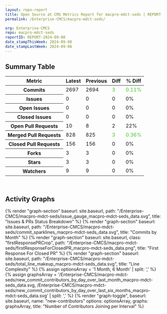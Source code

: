 ```yaml
---
layout: repo-report
title: Open Source at CMS Metrics Report for macpro-mdct-seds | REPORT-2024-09-08
permalink: /Enterprise-CMCS/macpro-mdct-seds/

org: Enterprise-CMCS
repo: macpro-mdct-seds
reportID: REPORT-2024-09-08
date_stampThisWeek: 2024-09-08
date_stampLastWeek: 2024-09-08
---
```

<div class="summary-table">
  <table class="usa-table usa-table--borderless">
    <h2> Summary Table </h2>
    <thead>
      <tr>
        <th scope="col">Metric</th>
        <th scope="col">Latest</th>
        <th scope="col">Previous</th>
        <th scope="col">Diff</th>
        <th scope="col">% Diff</th>
      </tr>
    </thead>
    <tbody>
      <tr>
        <th scope="row">Commits</th>
        <td>2697</td>
        <td>2694</td>
        <td style="color: #45c527" >3</td>
        <td style="color: #45c527" >0.11%</td>
      </tr>
      <tr>
        <th scope="row">Issues</th>
        <td>0</td>
        <td>0</td>
        <td style="" >0</td>
        <td style="" >0%</td>
      </tr>
      <tr>
        <th scope="row">Open Issues</th>
        <td>0</td>
        <td>0</td>
        <td style="" >0</td>
        <td style="" >0%</td>
      </tr>
      <tr>
        <th scope="row">Closed Issues</th>
        <td>0</td>
        <td>0</td>
        <td style="" >0</td>
        <td style="" >0%</td>
      </tr>
      <tr>
        <th scope="row">Open Pull Requests</th>
        <td>10</td>
        <td>8</td>
        <td style="" >2</td>
        <td style="" >22%</td>
      </tr>
      <tr>
        <th scope="row">Merged Pull Requests</th>
        <td>828</td>
        <td>825</td>
        <td style="color: #45c527" >3</td>
        <td style="color: #45c527" >0.36%</td>
      </tr>
      <tr>
        <th scope="row">Closed Pull Requests</th>
        <td>156</td>
        <td>156</td>
        <td style="" >0</td>
        <td style="" >0%</td>
      </tr>
      <tr>
        <th scope="row">Forks</th>
        <td>3</td>
        <td>3</td>
        <td style="" >0</td>
        <td style="" >0%</td>
      </tr>
      <tr>
        <th scope="row">Stars</th>
        <td>3</td>
        <td>3</td>
        <td style="" >0</td>
        <td style="" >0%</td>
      </tr>
      <tr>
        <th scope="row">Watchers</th>
        <td>9</td>
        <td>9</td>
        <td style="" >0</td>
        <td style="" >0%</td>
      </tr>
    </tbody>
  </table>
</div>
<div class="graph-container">
  <br>
  <h2>Activity Graphs</h2>
  <div class="all-graphs">
    <!--- Issues/PRs Status Breakdown Graph -->
    {% render "graph-section"  baseurl: site.baseurl, path: "/Enterprise-CMCS/macpro-mdct-seds/issue_gauge_macpro-mdct-seds_data.svg", title: "Issues & PRs Status Breakdown" %}
    <!--- Contributor Activity Line Graph -->
    {% render "graph-section" baseurl: site.baseurl, path: "/Enterprise-CMCS/macpro-mdct-seds/commit_sparklines_macpro-mdct-seds_data.svg", title: "Commits by Month" %}
    <!--- First Response For Closed PR Scatterplot -->
    {% render "graph-section" baseurl: site.baseurl, class: "firstResponsePRCrop", path: "/Enterprise-CMCS/macpro-mdct-seds/firstResponseForClosedPR_macpro-mdct-seds_data.png", title: "First Response For Closed PR" %}
    <!--- Line Complexity Graphs -->
    {% render "graph-section" baseurl: site.baseurl, path: "/Enterprise-CMCS/macpro-mdct-seds/total_line_makeup_macpro-mdct-seds_data.svg", title: "Line Complexity" %}
    <!--- New Commit Contributors by Day over Last Month and Last 6 Months -->
      {% assign optionsArray = '1 Month, 6 Month' | split: ',' %}
      {% assign graphsArray = '/Enterprise-CMCS/macpro-mdct-seds/new_commit_contributors_by_day_over_last_month_macpro-mdct-seds_data.svg, /Enterprise-CMCS/macpro-mdct-seds/new_commit_contributors_by_day_over_last_six_months_macpro-mdct-seds_data.svg' | split: ',' %}
      {% render "graph-toggle", baseurl: site.baseurl, name: "new-contributors" options: optionsArray, graphs: graphsArray, title: "Number of Contributors Joining per Interval" %}
</div>